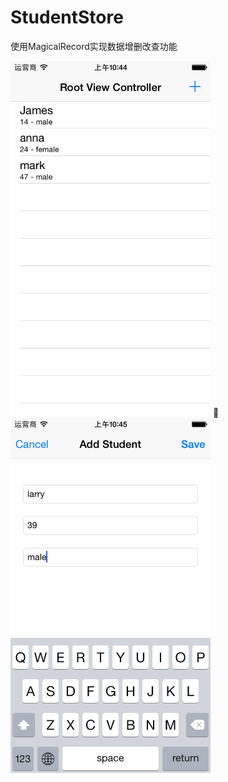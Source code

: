 StudentStore
============

使用MagicalRecord实现数据增删改查功能

<img src="./images/1.png" alt="" title="" width="320" height="568"/>  <img src="./images/2.png" alt="" title="" width="320" height="568"/>

